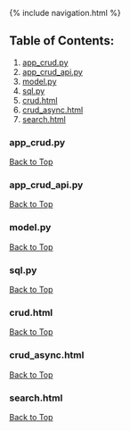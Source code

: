 {% include navigation.html %}

## Table of Contents:
1. [app_crud.py](#app_crudpy)
2. [app_crud_api.py](#app_crud_apipy)
3. [model.py](#modelpy)
4. [sql.py](#sqlpy)
5. [crud.html](#crudhtml)
6. [crud_async.html](#crud_asynchtml)
7. [search.html](#searchhtml)

### app_crud.py
[Back to Top](#table-of-contents)
<script src="https://emgithub.com/embed.js?target=https%3A%2F%2Fgithub.com%2FJakubPonulak%2F5_hackers%2Fblob%2Fmain%2Fcrud%2Fapp_crud.py&style=github&showBorder=on&showLineNumbers=on&showCopy=on"></script>

### app_crud_api.py
[Back to Top](#table-of-contents)
<script src="https://emgithub.com/embed.js?target=https%3A%2F%2Fgithub.com%2FJakubPonulak%2F5_hackers%2Fblob%2Fmain%2Fcrud%2Fapp_crud_api.py&style=github&showBorder=on&showLineNumbers=on&showCopy=on"></script>

### model.py
[Back to Top](#table-of-contents)
<script src="https://emgithub.com/embed.js?target=https%3A%2F%2Fgithub.com%2FJakubPonulak%2F5_hackers%2Fblob%2Fmain%2Fcrud%2Fmodel.py&style=github&showBorder=on&showLineNumbers=on&showCopy=on"></script>

### sql.py
[Back to Top](#table-of-contents)
<script src="https://emgithub.com/embed.js?target=https%3A%2F%2Fgithub.com%2FJakubPonulak%2F5_hackers%2Fblob%2Fmain%2Fcrud%2Fsql.py&style=github&showBorder=on&showLineNumbers=on&showCopy=on"></script>

### crud.html
[Back to Top](#table-of-contents)
<script src="https://emgithub.com/embed.js?target=https%3A%2F%2Fgithub.com%2FJakubPonulak%2F5_hackers%2Fblob%2Fmain%2Fcrud%2Ftemplates%2Fcrud%2Fcrud.html&style=github&showBorder=on&showLineNumbers=on&showCopy=on"></script>

### crud_async.html
[Back to Top](#table-of-contents)
<script src="https://emgithub.com/embed.js?target=https%3A%2F%2Fgithub.com%2FJakubPonulak%2F5_hackers%2Fblob%2Fmain%2Fcrud%2Ftemplates%2Fcrud%2Fcrud_async.html&style=github&showBorder=on&showLineNumbers=on&showCopy=on"></script>

### search.html
[Back to Top](#table-of-contents)
<script src="https://emgithub.com/embed.js?target=https%3A%2F%2Fgithub.com%2FJakubPonulak%2F5_hackers%2Fblob%2Fmain%2Fcrud%2Ftemplates%2Fcrud%2Fsearch.html&style=github&showBorder=on&showLineNumbers=on&showCopy=on"></script>